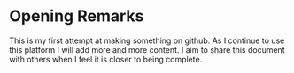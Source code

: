 # Opening Remarks
This is my first attempt at making something on github. As I continue to use this platform I will add more and more content. I aim to share this document with others when I feel it is closer to being complete.  
